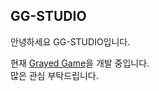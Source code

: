 ## GG-STUDIO

안녕하세요 GG-STUDIO입니다.

현재 [Grayed Game](https://github.com/GG-Studio-990001/Grayed-Game)을 개발 중입니다.<br>많은 관심 부탁드립니다.
